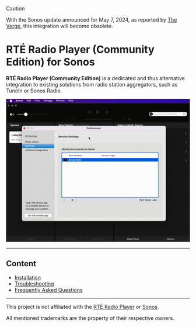 > [!CAUTION]
> With the Sonos update announced for May 7, 2024, as reported by <a href="https://www.theverge.com/2024/4/10/24125866/sonos-new-app-features">The Verge</a>, this integration will become obsolete.

# RTÉ Radio Player  (Community Edition) for Sonos

**RTÉ Radio Player  (Community Edition)** is a dedicated and thus alternative integration to existing solutions from radio station aggregators, such as TuneIn or Sonos Radio.

<img src="https://raw.githubusercontent.com/public-broadcasting/rte-radio-player-community-edition-for-sonos/main/img/rte-radio-player-community-edition-demo.gif">

---

## Content

- [Installation](https://github.com/public-broadcasting/rte-radio-player-community-edition-for-sonos/wiki#installation)
- [Troubleshooting](https://github.com/public-broadcasting/rte-radio-player-community-edition-for-sonos/wiki#troubleshooting)
- [Frequently Asked Questions](https://github.com/public-broadcasting/rte-radio-player-community-edition-for-sonos/wiki#frequently-asked-questions)

---

This project is not affiliated with the <a href="https://www.rte.ie/radio/">RTÉ Radio Player</a> or <a href="https://www.sonos.com/">Sonos</a>.

All mentioned trademarks are the property of their respective owners.
